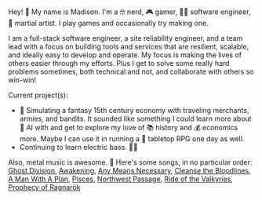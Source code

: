 Hey! 👋 My name is Madison. I'm a 🤓 nerd, 🎮 gamer, 👨‍💻 software engineer, 🎨 martial artist. I play games and occasionally try making one.

I am a full-stack software engineer, a site reliability engineer, and a team lead with a focus on building tools and services that are resilient, scalable, and ideally easy to develop and operate. My focus is making the lives of others easier through my efforts. Plus I get to solve some really hard problems sometimes, both technical and not, and collaborate with others so win-win!

Current project(s):
- 🏰 Simulating a fantasy 15th century economy with traveling merchants, armies, and bandits. It sounded like something I could learn more about 🤖 AI with and get to explore my love of 📚 history and 💰 economics more. Maybe I can use it in running a 🎲 tabletop RPG one day as well.
- Continuing to learn electric bass. 🎸🤘

Also, metal music is awesome. :metal: Here's some songs, in no particular order: [Ghost Division](https://www.youtube.com/watch?v=9FkYxnm70vg), [Awakening](https://www.youtube.com/watch?v=gqUPGa15Oto), [Any Means Necessary](https://www.youtube.com/watch?v=vkmlujV-TvU), [Cleanse the Bloodlines](https://www.youtube.com/watch?v=PfSL-6YExzk), [A Man With A Plan](https://www.youtube.com/watch?v=bc0sJvtKrRM), [Pisces](https://www.youtube.com/watch?v=SQNtGoM3FVU), [Northwest Passage](https://www.youtube.com/watch?v=XRD3vrSLPaw), [Ride of the Valkyries](https://www.youtube.com/watch?v=RHYUobknHQY), [Prophecy of Ragnarök](https://www.youtube.com/watch?v=PCpi1sZEZ1U)

